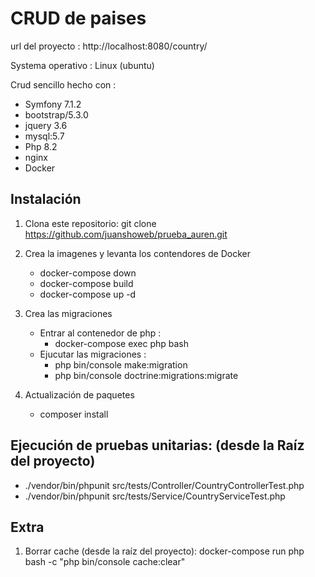 # CRUD de paises

url del proyecto : http://localhost:8080/country/

Systema operativo : Linux (ubuntu)

Crud sencillo hecho con :
- Symfony 7.1.2 
- bootstrap/5.3.0
- jquery 3.6
- mysql:5.7
- Php 8.2
- nginx
- Docker 


## Instalación

1. Clona este repositorio: git clone https://github.com/juanshoweb/prueba_auren.git

2. Crea la imagenes y levanta los contendores de Docker
    - docker-compose down
    - docker-compose build
    - docker-compose up -d

3. Crea las migraciones
    - Entrar al contenedor de php : 
        - docker-compose exec php bash
    - Ejucutar las migraciones :
        - php bin/console make:migration
        - php bin/console doctrine:migrations:migrate

4. Actualización de paquetes 
    - composer install

## Ejecución de pruebas unitarias: (desde la Raíz del proyecto)

- ./vendor/bin/phpunit src/tests/Controller/CountryControllerTest.php
- ./vendor/bin/phpunit src/tests/Service/CountryServiceTest.php
           
## Extra

1. Borrar cache (desde la raíz del proyecto):
    docker-compose run php bash -c "php bin/console cache:clear"


